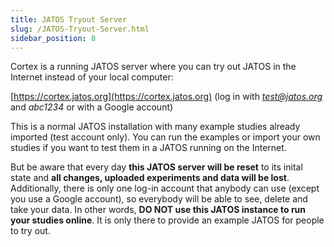 ```yaml
---
title: JATOS Tryout Server
slug: /JATOS-Tryout-Server.html
sidebar_position: 8
---
```


Cortex is a running JATOS server where you can try out JATOS in the Internet instead of your local computer:

[https://cortex.jatos.org](https://cortex.jatos.org) (log in with *test@jatos.org* and _abc1234_ or with a Google account)

This is a normal JATOS installation with many example studies already imported (test account only). You can run the examples or import your own studies if you want to test them in a JATOS running on the Internet.

But be aware that every day **this JATOS server will be reset** to its inital state and **all changes, uploaded experiments and data will be lost**. Additionally, there is only one log-in account that anybody can use (except you use a Google account), so everybody will be able to see, delete and take your data. In other words, **DO NOT use  this JATOS instance to run your studies online**. It is only there to provide an example JATOS for people to try out.  


